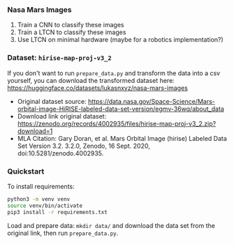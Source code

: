 ### Nasa Mars Images
1. Train a CNN to classify these images
2. Train a LTCN to classify these images
3. Use LTCN on minimal hardware (maybe for a robotics implementation?)

### Dataset: `hirise-map-proj-v3_2`
If you don't want to run `prepare_data.py` and transform the data into a csv yourself, you 
can download the transformed dataset here: https://huggingface.co/datasets/lukasnxyz/nasa-mars-images
* Original dataset source: https://data.nasa.gov/Space-Science/Mars-orbital-image-HiRISE-labeled-data-set-version/egmv-36wq/about_data
* Download link original dataset: https://zenodo.org/records/4002935/files/hirise-map-proj-v3_2.zip?download=1
* MLA Citation: Gary Doran, et al. Mars Orbital Image (hirise) Labeled Data Set Version 3.2. 3.2.0, Zenodo, 16 Sept. 2020, doi:10.5281/zenodo.4002935.

### Quickstart
To install requirements:
```bash
python3 -m venv venv
source venv/bin/activate
pip3 install -r requirements.txt
```

Load and prepare data: `mkdir data/` and download the data set from the original link, then run `prepare_data.py`.